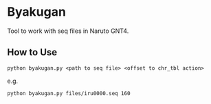 # Byakugan

Tool to work with seq files in Naruto GNT4.

## How to Use

`python byakugan.py <path to seq file> <offset to chr_tbl action>`

e.g.

`python byakugan.py files/iru0000.seq 160`
